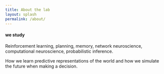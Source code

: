 ```yaml
---
title: About the lab
layout: splash
permalink: /about/
---
```


<h4> we study </h4>
Reinforcement learning, planning, memory, network neuroscience, computational neuroscience, probabilistic inference. 

How we learn predictive representations of the world and how we simulate the future when making a decision.